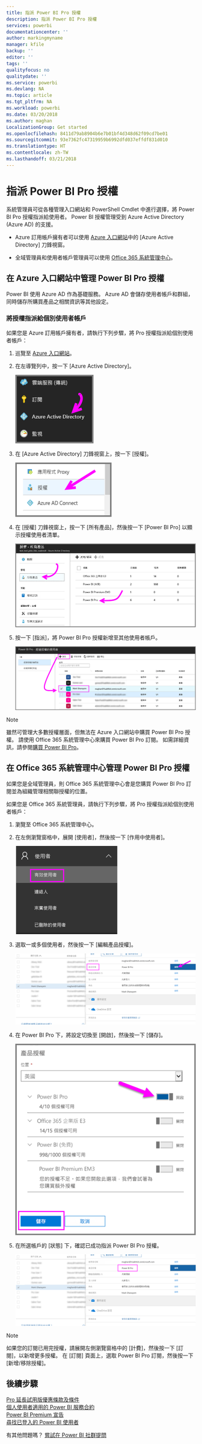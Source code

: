 ```yaml
---
title: 指派 Power BI Pro 授權
description: 指派 Power BI Pro 授權
services: powerbi
documentationcenter: ''
author: markingmyname
manager: kfile
backup: ''
editor: ''
tags: ''
qualityfocus: no
qualitydate: ''
ms.service: powerbi
ms.devlang: NA
ms.topic: article
ms.tgt_pltfrm: NA
ms.workload: powerbi
ms.date: 03/20/2018
ms.author: maghan
LocalizationGroup: Get started
ms.openlocfilehash: 8411d79ab8904b6e7b01bf4d348d62f09cd7be01
ms.sourcegitcommit: 93e7362fc47319959b6992dfd037effdf831d010
ms.translationtype: HT
ms.contentlocale: zh-TW
ms.lasthandoff: 03/21/2018
---
```

# <a name="assigning-power-bi-pro-licenses"></a>指派 Power BI Pro 授權

系統管理員可從各種管理入口網站和 PowerShell Cmdlet 中進行選擇，將 Power BI Pro 授權指派給使用者。 Power BI 授權管理受到 Azure Active Directory (Azure AD) 的支援。

* Azure 訂用帳戶擁有者可以使用 [Azure 入口網站](https://ms.portal.azure.com/#@microsoft.onmicrosoft.com/dashboard/private/39bc3cf7-31a4-43f6-954c-f2d69ca2f0)中的 [Azure Active Directory] 刀鋒視窗。 

* 全域管理員和使用者帳戶管理員可以使用 [Office 365 系統管理中心](https://portal.office.com/AdminPortal/Home#/homepage)。

## <a name="managing-power-bi-pro-licenses-in-the-azure-portal"></a>在 Azure 入口網站中管理 Power BI Pro 授權

Power BI 使用 Azure AD 作為基礎服務。 Azure AD 會儲存使用者帳戶和群組，同時儲存所購買產品之相關資訊等其他設定。

### <a name="assigning-licenses-to-individual-user-accounts"></a>將授權指派給個別使用者帳戶

如果您是 Azure 訂用帳戶擁有者，請執行下列步驟，將 Pro 授權指派給個別使用者帳戶：

1. 巡覽至 [Azure 入口網站](https://ms.portal.azure.com/#@microsoft.onmicrosoft.com/dashboard/private/39bc3cf7-31a4-43f6-954c-f2d69ca2f0)。 

2. 在左導覽列中，按一下 [Azure Active Directory]。

    ![image](media/service-assigning-power-bi-pro-licenses/service-assigning-power-bi-pro-licenses-01.png)

3. 在 [Azure Active Directory] 刀鋒視窗上，按一下 [授權]。

    ![image](media/service-assigning-power-bi-pro-licenses/service-assigning-power-bi-pro-licenses-02.png)

4. 在 [授權] 刀鋒視窗上，按一下 [所有產品]，然後按一下 [Power BI Pro] 以顯示授權使用者清單。

    ![image](media/service-assigning-power-bi-pro-licenses/service-assigning-power-bi-pro-licenses-03.png)

5. 按一下 [指派]，將 Power BI Pro 授權新增至其他使用者帳戶。

    ![image](media/service-assigning-power-bi-pro-licenses/service-assigning-power-bi-pro-licenses-04.png)

> [!NOTE]
> 雖然可管理大多數授權層面，但無法在 Azure 入口網站中購買 Power BI Pro 授權。 請使用 Office 365 系統管理中心來購買 Power BI Pro 訂閱。 如需詳細資訊，請參閱[購買 Power BI Pro](https://docs.microsoft.com/en-us/power-bi/service-admin-purchasing-power-bi-pro)。
>

## <a name="managing-power-bi-pro-licenses-in-the-office-365-admin-center"></a>在 Office 365 系統管理中心管理 Power BI Pro 授權

如果您是全域管理員，則 Office 365 系統管理中心會是您購買 Power BI Pro 訂閱並為組織管理相關聯授權的位置。

如果您是 Office 365 系統管理員，請執行下列步驟，將 Pro 授權指派給個別使用者帳戶：

1. 瀏覽至 Office 365 系統管理中心。

2. 在左側瀏覽窗格中，展開 [使用者]，然後按一下 [作用中使用者]。

    ![image](media/service-assigning-power-bi-pro-licenses/service-assigning-power-bi-pro-licenses-05.png)

3. 選取一或多個使用者，然後按一下 [編輯產品授權]。

    ![image](media/service-assigning-power-bi-pro-licenses/service-assigning-power-bi-pro-licenses-06.png)

4. 在 Power BI Pro 下，將設定切換至 [開啟]，然後按一下 [儲存]。

    ![image](media/service-assigning-power-bi-pro-licenses/service-assigning-power-bi-pro-licenses-07.png)

5. 在所選帳戶的 [狀態] 下，確認已成功指派 Power BI Pro 授權。

    ![image](media/service-assigning-power-bi-pro-licenses/service-assigning-power-bi-pro-licenses-08.png)

> [!NOTE]
> 如果您的訂閱已用完授權，請展開左側瀏覽窗格中的 [計費]，然後按一下 [訂閱]，以新增更多授權。 在 [訂閱] 頁面上，選取 Power BI Pro 訂閱，然後按一下 [新增/移除授權]。
>

## <a name="next-steps"></a>後續步驟
[Pro 延長試用版優惠條款及條件](https://aka.ms/power-bi-trial)
</br>
[個人使用者適用的 Power BI 服務合約](https://powerbi.microsoft.com/terms-of-service/)
</br>
[Power BI Premium 宣告](https://aka.ms/pbipremium-announcement)
</br>
[尋找已登入的 Power BI 使用者](service-admin-access-usage.md)

有其他問題嗎？ [嘗試在 Power BI 社群提問](https://community.powerbi.com/)